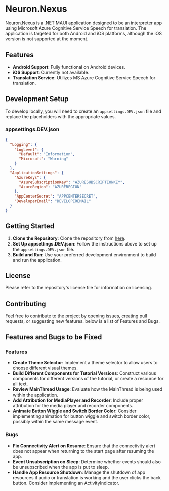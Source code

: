# Neuron.Nexus

Neuron.Nexus is a .NET MAUI application designed to be an interpreter app using Microsoft Azure Cognitive Service Speech for translation. The application is targeted for both Android and iOS platforms, although the iOS version is not supported at the moment.

## Features

- **Android Support**: Fully functional on Android devices.
- **iOS Support**: Currently not available.
- **Translation Service**: Utilizes MS Azure Cognitive Service Speech for translation.

## Development Setup

To develop locally, you will need to create an `appsettings.DEV.json` file and replace the placeholders with the appropriate values.

### appsettings.DEV.json
```json
{
  "Logging": {
    "LogLevel": {
      "Default": "Information",
      "Microsoft": "Warning"
    }
  },
  "ApplicationSettings": {
    "AzureKeys": {
      "AzureSubscriptionKey": "AZURESUBSCRIPTIONKEY",
      "AzureRegion": "AZUREREGION"
    },
    "AppCenterSecret": "APPCENTERSECRET",
    "DeveloperEmail": "DEVELOPEREMAIL"
  }
}
```
## Getting Started

1. **Clone the Repository**: Clone the repository from [here](https://github.com/AllramEst83/Neuron.Nexus).
2. **Set Up appsettings.DEV.json**: Follow the instructions above to set up the `appsettings.DEV.json` file.
3. **Build and Run**: Use your preferred development environment to build and run the application.

## License

Please refer to the repository's license file for information on licensing.

## Contributing

Feel free to contribute to the project by opening issues, creating pull requests, or suggesting new features. below is a list of Features and Bugs.

## Features and Bugs to be Fixed

### Features
- **Create Theme Selector**: Implement a theme selector to allow users to choose different visual themes.
- **Build Different Components for Tutorial Versions**: Construct various components for different versions of the tutorial, or create a resource for all text.
- **Review MainThread Usage**: Evaluate how the MainThread is being used within the application.
- **Add Attribution for MediaPlayer and Recorder**: Include proper attribution for the media player and recorder components.
- **Animate Button Wiggle and Switch Border Color**: Consider implementing animation for button wiggle and switch border color, possibly within the same message event.

### Bugs
- **Fix Connectivity Alert on Resume**: Ensure that the connectivity alert does not appear when returning to the start page after resuming the app.
- **Event Unsubscription on Sleep**: Determine whether events should also be unsubscribed when the app is put to sleep.
- **Handle App Resource Shutdown**: Manage the shutdown of app resources if audio or translation is working and the user clicks the back button. Consider implementing an ActivityIndicator.

